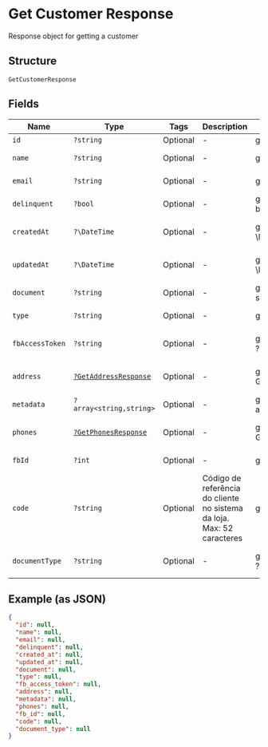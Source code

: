 
# Get Customer Response

Response object for getting a customer

## Structure

`GetCustomerResponse`

## Fields

| Name | Type | Tags | Description | Getter | Setter |
|  --- | --- | --- | --- | --- | --- |
| `id` | `?string` | Optional | - | getId(): ?string | setId(?string id): void |
| `name` | `?string` | Optional | - | getName(): ?string | setName(?string name): void |
| `email` | `?string` | Optional | - | getEmail(): ?string | setEmail(?string email): void |
| `delinquent` | `?bool` | Optional | - | getDelinquent(): ?bool | setDelinquent(?bool delinquent): void |
| `createdAt` | `?\DateTime` | Optional | - | getCreatedAt(): ?\DateTime | setCreatedAt(?\DateTime createdAt): void |
| `updatedAt` | `?\DateTime` | Optional | - | getUpdatedAt(): ?\DateTime | setUpdatedAt(?\DateTime updatedAt): void |
| `document` | `?string` | Optional | - | getDocument(): ?string | setDocument(?string document): void |
| `type` | `?string` | Optional | - | getType(): ?string | setType(?string type): void |
| `fbAccessToken` | `?string` | Optional | - | getFbAccessToken(): ?string | setFbAccessToken(?string fbAccessToken): void |
| `address` | [`?GetAddressResponse`](../../doc/models/get-address-response.md) | Optional | - | getAddress(): ?GetAddressResponse | setAddress(?GetAddressResponse address): void |
| `metadata` | `?array<string,string>` | Optional | - | getMetadata(): ?array | setMetadata(?array metadata): void |
| `phones` | [`?GetPhonesResponse`](../../doc/models/get-phones-response.md) | Optional | - | getPhones(): ?GetPhonesResponse | setPhones(?GetPhonesResponse phones): void |
| `fbId` | `?int` | Optional | - | getFbId(): ?int | setFbId(?int fbId): void |
| `code` | `?string` | Optional | Código de referência do cliente no sistema da loja. Max: 52 caracteres | getCode(): ?string | setCode(?string code): void |
| `documentType` | `?string` | Optional | - | getDocumentType(): ?string | setDocumentType(?string documentType): void |

## Example (as JSON)

```json
{
  "id": null,
  "name": null,
  "email": null,
  "delinquent": null,
  "created_at": null,
  "updated_at": null,
  "document": null,
  "type": null,
  "fb_access_token": null,
  "address": null,
  "metadata": null,
  "phones": null,
  "fb_id": null,
  "code": null,
  "document_type": null
}
```

